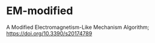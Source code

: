 # EM-modified
A Modified Electromagnetism-Like Mechanism Algorithm; https://doi.org/10.3390/s20174789

